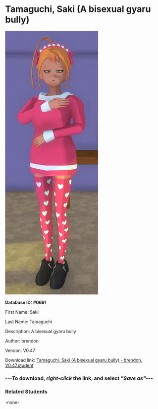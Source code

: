 # Tamaguchi, Saki (A bisexual gyaru bully)

<img src="Files/Tamaguchi, Saki (A bisexual gyaru bully).png" title="Tamaguchi, Saki (A bisexual gyaru bully) - brendon, V0.47">

**Database ID: #0691**

First Name: Saki

Last Name: Tamaguchi

Description: A bisexual gyaru bully

Author: brendon

Version: V0.47

Download link: <a href="https://raw.githubusercontent.com/Arbiter1223/Daigaku-Gurashi-Custom-Students/master/Students/Files/Tamaguchi%2C%20Saki%20(A%20bisexual%20gyaru%20bully)%20-%20brendon%2C%20V0.47.student">Tamaguchi, Saki (A bisexual gyaru bully) - brendon, V0.47.student</a>

### ---**To download, _right-click_ the link, and select _"Save as"_**---

### Related Students

-none-
